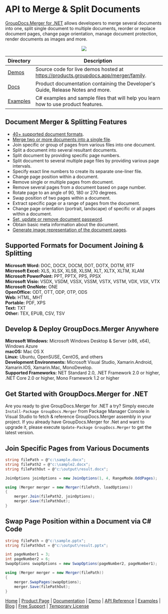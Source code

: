 # API to Merge & Split Documents

[GroupDocs.Merger for .NET](https://products.groupdocs.com/merger/net) allows developers to merge several documents into one, split single document to multiple documents, reorder or replace document pages, change page orientation, manage document protection, render documents as images and more. 

<p align="center">

  <a title="Download complete GroupDocs.Merger for .NET source code" href="https://github.com/groupdocs-merger/GroupDocs.Merger-for-.NET/archive/master.zip">
	<img src="https://raw.github.com/AsposeExamples/java-examples-dashboard/master/images/downloadZip-Button-Large.png" />
  </a>
</p>

Directory | Description
--------- | -----------
[Demos](https://github.com/groupdocs-merger/GroupDocs.Merger-for-.NET/tree/master/Demos) | Source code for live demos hosted at https://products.groupdocs.app/merger/family.
[Docs](https://github.com/groupdocs-merger/GroupDocs.Merger-for-Docs)  | Product documentation containing the Developer's Guide, Release Notes and more.
[Examples](https://github.com/groupdocs-merger/GroupDocs.Merger-for-.NET/tree/master/Examples)  | C# examples and sample files that will help you learn how to use product features. 

## Document Merger & Splitting Features

- [40+ supported document formats](https://docs.groupdocs.com/merger/net/supported-document-formats/).
- [Merge two or more documents into a single file](https://docs.groupdocs.com/merger/net/merge-files/).
- Join specific or group of pages from various files into one document.
- Split a document into several resultant documents.
- Split document by providing specific page numbers.
- Split document to several multiple page files by providing various page intervals.
- Specify exact line numbers to create its separate one-liner file.
- Change page position within a document.
- Remove single or multiple pages from document.
- Remove several pages from a document based on page number.
- Rotate page to an angle of 90, 180 or 270 degrees.
- Swap position of two pages within a document.
- Extract specific page or a range of pages from the document.
- Change page orientation (portrait, landscape) of specific or all pages within a document.
- [Set, update or remove document password](https://docs.groupdocs.com/merger/net/security-operations/).
- Obtain basic meta information about the document.
- [Generate image representation of the document pages](https://docs.groupdocs.com/merger/net/generate-document-pages-preview/).

## Supported Formats for Document Joining & Splitting

**Microsoft Word:** DOC, DOCX, DOCM, DOT, DOTX, DOTM, RTF\
**Microsoft Excel:** XLS, XLSX, XLSB, XLSM, XLT, XLTX, XLTM, XLAM\
**Microsoft PowerPoint:** PPT, PPTX, PPS, PPSX\
**Microsoft Visio:** VSDX, VSDM, VSSX, VSSM, VSTX, VSTM, VDX, VSX, VTX\
**Microsoft OneNote:** ONE\
**OpenOffice:** ODT, OTT, ODP, OTP, ODS\
**Web:** HTML, MHT\
**Portable:** PDF, XPS\
**Text:** TXT\
**Other:** TEX, EPUB, CSV, TSV

## Develop & Deploy GroupDocs.Merger Anywhere

**Microsoft Windows:** Microsoft Windows Desktop & Server (x86, x64), Windows Azure\
**macOS:** Mac OS X\
**Linux:** Ubuntu, OpenSUSE, CentOS, and others\
**Development Environments:** Microsoft Visual Studio, Xamarin.Android, Xamarin.IOS, Xamarin.Mac, MonoDevelop.\
**Supported Frameworks:** NET Standard 2.0, .NET Framework 2.0 or higher, .NET Core 2.0 or higher, Mono Framework 1.2 or higher

## Get Started with GroupDocs.Merger for .NET

Are you ready to give GroupDocs.Merger for .NET a try? Simply execute `Install-Package GroupDocs.Merger` from Package Manager Console in Visual Studio to fetch & reference GroupDocs.Merger assembly in your project. If you already have GroupDocs.Merger for .Net and want to upgrade it, please execute `Update-Package GroupDocs.Merger` to get the latest version.

## Join Specific Pages from Various Documents

```csharp
string filePath = @"c:\sample.docx";
string filePath2 = @"c:\sample2.docx";
string filePathOut = @"c:\output\result.docx";

JoinOptions joinOptions = new JoinOptions(1, 4, RangeMode.OddPages);

using (Merger merger = new Merger(filePath, loadOptions))
{
    merger.Join(filePath2, joinOptions);
    merger.Save(filePathOut);
}
```

## Swap Page Position within a Document via C# Code

```csharp
string filePath = @"c:\sample.pptx";
string filePathOut = @"c:\output\result.pptx";

int pageNumber1 = 3;
int pageNumber2 = 6;
SwapOptions swapOptions = new SwapOptions(pageNumber2, pageNumber1);

using (Merger merger = new Merger(filePath))
{
    merger.SwapPages(swapOptions);
    merger.Save(filePathOut);
}
```

[Home](https://www.groupdocs.com/) | [Product Page](https://products.groupdocs.com/merger/net) | [Documentation](https://docs.groupdocs.com/merger/net/) | [Demo](https://products.groupdocs.app/assembly/family) | [API Reference](https://apireference.groupdocs.com/merger/net) | [Examples](https://github.com/groupdocs-merger/GroupDocs.Merger-for-.NET) | [Blog](https://blog.groupdocs.com/category/merger/) | [Free Support](https://forum.groupdocs.com/c/merger) | [Temporary License](https://purchase.groupdocs.com/temporary-license)
